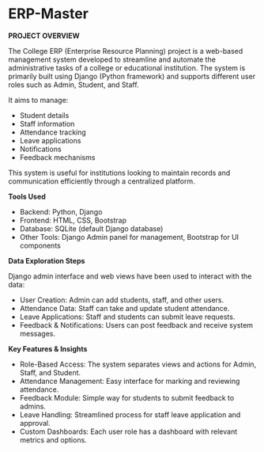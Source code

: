 # ERP-Master

**PROJECT OVERVIEW**

The College ERP (Enterprise Resource Planning) project is a web-based management system developed to streamline and automate the administrative tasks of a college or educational institution. The system is primarily built using Django (Python framework) and supports different user roles such as Admin, Student, and Staff.

It aims to manage:
- Student details
- Staff information
- Attendance tracking
- Leave applications
- Notifications
- Feedback mechanisms

This system is useful for institutions looking to maintain records and communication efficiently through a centralized platform.

**Tools Used**

- Backend: Python, Django
- Frontend: HTML, CSS, Bootstrap
- Database: SQLite (default Django database)
- Other Tools: Django Admin panel for management, Bootstrap for UI components

**Data Exploration Steps**

Django admin interface and web views have been used to interact with the data:

- User Creation: Admin can add students, staff, and other users.
- Attendance Data: Staff can take and update student attendance.
- Leave Applications: Staff and students can submit leave requests.
- Feedback & Notifications: Users can post feedback and receive system messages.

**Key Features & Insights**

- Role-Based Access: The system separates views and actions for Admin, Staff, and Student.
- Attendance Management: Easy interface for marking and reviewing attendance.
- Feedback Module: Simple way for students to submit feedback to admins.
- Leave Handling: Streamlined process for staff leave application and approval.
- Custom Dashboards: Each user role has a dashboard with relevant metrics and options.
